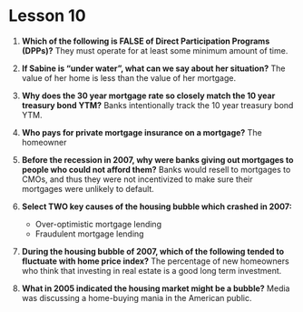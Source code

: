 # Lesson 10

1. **Which of the following is FALSE of Direct Participation Programs (DPPs)?** They must operate for at least some minimum amount of time.

2. **If Sabine is “under water”, what can we say about her situation?** The value of her home is less than the value of her mortgage.

3. **Why does the 30 year mortgage rate so closely match the 10 year treasury bond YTM?** Banks intentionally track the 10 year treasury bond YTM.

4. **Who pays for private mortgage insurance on a mortgage?** The homeowner

5. **Before the recession in 2007, why were banks giving out mortgages to people who could not afford them?** Banks would resell to mortgages to CMOs, and thus they were not incentivized to make sure their mortgages were unlikely to default.

6. **Select TWO key causes of the housing bubble which crashed in 2007:**

   - Over-optimistic mortgage lending
   - Fraudulent mortgage lending

7. **During the housing bubble of 2007, which of the following tended to fluctuate with home price index?** The percentage of new homeowners who think that investing in real estate is a good long term investment.

8. **What in 2005 indicated the housing market might be a bubble?** Media was discussing a home-buying mania in the American public.
